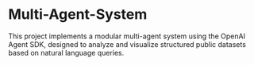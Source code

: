 # Multi-Agent-System
This project implements a modular multi-agent system using the OpenAI Agent SDK, designed to analyze and visualize structured public datasets based on natural language queries.
